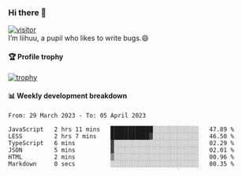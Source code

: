 ### Hi there 👋
[![visitor](https://visitor-badge.glitch.me/badge?page_id=liihuu&right_color=blue)](https://github.com/liihuu)<br>
I’m liihuu, a pupil who likes to write bugs.😄


#### 🏆 Profile trophy
[![trophy](https://github-profile-trophy.vercel.app?username=liihuu&margin-w=16&margin-h=16&rank=-C,-B)](https://github.com/liihuu)


#### 📊 Weekly development breakdown
<!--START_SECTION:waka-->

```text
From: 29 March 2023 - To: 05 April 2023

JavaScript   2 hrs 11 mins   ████████████░░░░░░░░░░░░░   47.89 %
LESS         2 hrs 7 mins    ███████████▓░░░░░░░░░░░░░   46.50 %
TypeScript   6 mins          ▓░░░░░░░░░░░░░░░░░░░░░░░░   02.29 %
JSON         5 mins          ▓░░░░░░░░░░░░░░░░░░░░░░░░   02.01 %
HTML         2 mins          ▒░░░░░░░░░░░░░░░░░░░░░░░░   00.96 %
Markdown     0 secs          ░░░░░░░░░░░░░░░░░░░░░░░░░   00.35 %
```

<!--END_SECTION:waka-->

<!--
**liihuu/liihuu** is a ✨ _special_ ✨ repository because its `README.md` (this file) appears on your GitHub profile.

Here are some ideas to get you started:

- 🔭 I’m currently working on ...
- 🌱 I’m currently learning ...
- 👯 I’m looking to collaborate on ...
- 🤔 I’m looking for help with ...
- 💬 Ask me about ...
- 📫 How to reach me: ...
- 😄 Pronouns: ...
- ⚡ Fun fact: ...
-->
